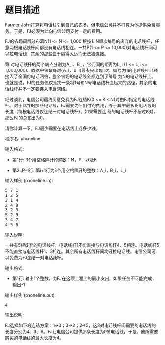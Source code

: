 # 题目描述


<p>
Farmer John打算将电话线引到自己的农场，但电信公司并不打算为他提供免费服务。于是，FJ必须为此向电信公司支付一定的费用。
</p>
<p>
FJ的农场周围分布着N(1 &lt;= N &lt;= 1,000)根按1..N顺次编号的废弃的电话线杆，任意两根电话线杆间都没有电话线相连。一共P(1 &lt;= P &lt;= 10,000)对电话线杆间可以拉电话线，其余的那些由于隔得太远而无法被连接。
</p>
<p>
第i对电话线杆的两个端点分别为A_i、B_i，它们间的距离为L_i (1 &lt;= L_i &lt;= 1,000,000)。数据中保证每对{A_i，B_i}最多只出现1次。编号为1的电话线杆已经接入了全国的电话网络，整个农场的电话线全都连到了编号 为N的电话线杆上。也就是说，FJ的任务仅仅是找一条将1号和N号电话线杆连起来的路径，其余的电话线杆并不一定要连入电话网络。
</p>
<p>
经过谈判，电信公司最终同意免费为FJ连结K(0 &lt;= K &lt; N)对由FJ指定的电话线杆。对于此外的那些电话线，FJ需要为它们付的费用，等于其中最长的电话线的长度（每根电话线仅连结一对电话线杆）。如果需要连 结的电话线杆不超过K对，那么FJ的总支出为0。
</p>
<p>
请你计算一下，FJ最少需要在电话线上花多少钱。
</p>
<p>
程序名: phoneline
</p>
<p>
输入格式:
</p>
<ul>
<li>
第1行: 3个用空格隔开的整数：N，P，以及K
</li>
</ul>
<ul>
<li>
第2..P+1行: 第i+1行为3个用空格隔开的整数：A_i，B_i，L_i
</li>
</ul>
<p>
输入样例 (phoneline.in):
</p>
<pre>5 7 1
1 2 5
3 1 4
2 4 8
3 2 3
5 2 9
3 4 7
4 5 6
</pre>
<p>
输入说明:
</p>
<p>
一共有5根废弃的电话线杆。电话线杆1不能直接与电话线杆4、5相连。电话线杆5不能直接与电话线杆1、3相连。其余所有电话线杆间均可拉电话线。电信公司可以免费为FJ连结一对电话线杆。
</p>
<p>
输出格式:
</p>
<ul>
<li>
第1行: 输出1个整数，为FJ在这项工程上的最小支出。如果任务不可能完成，输出-1
</li>
</ul>
<p>
输出样例 (phoneline.out):
</p>
<pre>4
</pre>
<p>
输出说明:
</p>
<p>
FJ选择如下的连结方案：1-&gt;3；3-&gt;2；2-&gt;5，这3对电话线杆间需要的电话线的长度分别为4、3、9。FJ让电信公司提供那条长度为9的电话线，于是，他所需要购买的电话线的最大长度为4。
</p>

